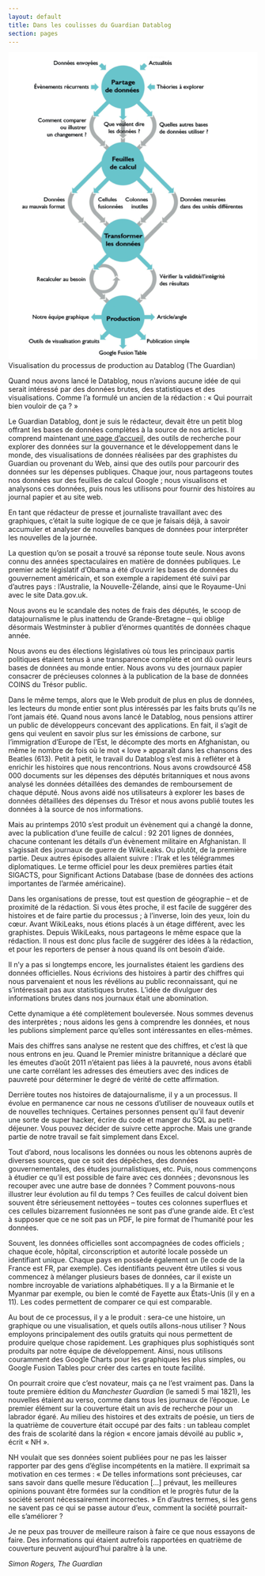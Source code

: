 ```yaml
---
layout: default
title: Dans les coulisses du Guardian Datablog
section: pages
---
```


<div id="FIG026" class="imageblock">
<div class="content">
<img alt="Visualisation du processus de création au Datablog" src="../img/guardian_datablog_process.png"></div>
<div class="title">Visualisation du processus de production au Datablog (The Guardian)</div>
</div>

Quand nous avons lancé le Datablog, nous n’avions aucune idée de qui serait intéressé par des données brutes, des statistiques et des visualisations. Comme l’a formulé un ancien de la rédaction : « Qui pourrait bien vouloir de ça ? »

Le Guardian Datablog, dont je suis le rédacteur, devait être un petit blog offrant les bases de données complètes à la source de nos articles. Il comprend maintenant [une page d’accueil](http://guardian.co.uk/data), des outils de recherche pour explorer des données sur la gouvernance et le développement dans le monde, des visualisations de données réalisées par des graphistes du Guardian ou provenant du Web, ainsi que des outils pour parcourir des données sur les dépenses publiques. Chaque jour, nous partageons toutes nos données sur des feuilles de calcul Google ; nous visualisons et analysons ces données, puis nous les utilisons pour fournir des histoires au journal papier et au site web.

En tant que rédacteur de presse et journaliste travaillant avec des graphiques, c’était la suite logique de ce que je faisais déjà, à savoir accumuler et analyser de nouvelles banques de données pour interpréter les nouvelles de la journée.

La question qu’on se posait a trouvé sa réponse toute seule. Nous avons connu des années spectaculaires en matière de données publiques. Le premier acte législatif d’Obama a été d’ouvrir les bases de données du gouvernement américain, et son exemple a rapidement été suivi par d’autres pays : l’Australie, la Nouvelle-Zélande, ainsi que le Royaume-Uni avec le site Data.gov.uk.

Nous avons eu le scandale des notes de frais des députés, le scoop de datajournalisme le plus inattendu de Grande-Bretagne – qui oblige désormais Westminster à publier d’énormes quantités de données chaque année.

Nous avons eu des élections législatives où tous les principaux partis politiques étaient tenus à une transparence complète et ont dû ouvrir leurs bases de données au monde entier. Nous avons vu des journaux papier consacrer de précieuses colonnes à la publication de la base de données COINS du Trésor public.

Dans le même temps, alors que le Web produit de plus en plus de données, les lecteurs du monde entier sont plus intéressés par les faits bruts qu’ils ne l’ont jamais été. Quand nous avons lancé le Datablog, nous pensions attirer un public de développeurs concevant des applications. En fait, il s’agit de gens qui veulent en savoir plus sur les émissions de carbone, sur l’immigration d’Europe de l’Est, le décompte des morts en Afghanistan, ou même le nombre de fois où le mot « love » apparaît dans les chansons des Beatles (613). Petit à petit, le travail du Datablog s’est mis à refléter et à enrichir les histoires que nous rencontrions. Nous avons crowdsourcé 458 000 documents sur les dépenses des députés britanniques et nous avons analysé les données détaillées des demandes de remboursement de chaque député. Nous avons aidé nos utilisateurs à explorer les bases de données détaillées des dépenses du Trésor et nous avons publié toutes les données à la source de nos informations.

Mais au printemps 2010 s’est produit un évènement qui a changé la donne, avec la publication d’une feuille de calcul : 92 201 lignes de données, chacune contenant les détails d’un évènement militaire en Afghanistan. Il s’agissait des journaux de guerre de WikiLeaks. Ou plutôt, de la première partie. Deux autres épisodes allaient suivre : l’Irak et les télégrammes diplomatiques. Le terme officiel pour les deux premières parties était SIGACTS, pour Significant Actions Database (base de données des actions importantes de l’armée américaine).

Dans les organisations de presse, tout est question de géographie – et de proximité de la rédaction. Si vous êtes proche, il est facile de suggérer des histoires et de faire partie du processus ; à l’inverse, loin des yeux, loin du cœur. Avant WikiLeaks, nous étions placés à un étage différent, avec les graphistes. Depuis WikiLeaks, nous partageons le même espace que la rédaction. Il nous est donc plus facile de suggérer des idées à la rédaction, et pour les reporters de penser à nous quand ils ont besoin d’aide.

Il n’y a pas si longtemps encore, les journalistes étaient les gardiens des données officielles. Nous écrivions des histoires à partir des chiffres qui nous parvenaient et nous les révélions au public reconnaissant, qui ne s’intéressait pas aux statistiques brutes. L’idée de divulguer des informations brutes dans nos journaux était une abomination.

Cette dynamique a été complètement bouleversée. Nous sommes devenus des interprètes ; nous aidons les gens à comprendre les données, et nous les publions simplement parce qu’elles sont intéressantes en elles-mêmes.

Mais des chiffres sans analyse ne restent que des chiffres, et c’est là que nous entrons en jeu. Quand le Premier ministre britannique a déclaré que les émeutes d’août 2011 n’étaient pas liées à la pauvreté, nous avons établi une carte corrélant les adresses des émeutiers avec des indices de pauvreté pour déterminer le degré de vérité de cette affirmation.

Derrière toutes nos histoires de datajournalisme, il y a un processus. Il évolue en permanence car nous ne cessons d’utiliser de nouveaux outils et de nouvelles techniques. Certaines personnes pensent qu’il faut devenir une sorte de super hacker, écrire du code et manger du SQL au petit-déjeuner. Vous pouvez décider de suivre cette approche. Mais une grande partie de notre travail se fait simplement dans Excel.

Tout d’abord, nous localisons les données ou nous les obtenons auprès de diverses sources, que ce soit des dépêches, des données gouvernementales, des études journalistiques, etc. Puis, nous commençons à étudier ce qu’il est possible de faire avec ces données ; devonsnous les recouper avec une autre base de données ? Comment pouvons-nous illustrer leur évolution au fil du temps ? Ces feuilles de calcul doivent bien souvent être sérieusement nettoyées – toutes ces colonnes superflues et ces cellules bizarrement fusionnées ne sont pas d’une grande aide. Et c’est à supposer que ce ne soit pas un PDF, le pire format de l’humanité pour les données.

Souvent, les données officielles sont accompagnées de codes officiels ; chaque école, hôpital, circonscription et autorité locale possède un identifiant unique. Chaque pays en possède également un (le code de la France est FR, par exemple). Ces identifiants peuvent être utiles si vous commencez à mélanger plusieurs bases de données, car il existe un nombre incroyable de variations alphabétiques. Il y a la Birmanie et le Myanmar par exemple, ou bien le comté de Fayette aux États-Unis (il y en a 11). Les codes permettent de comparer ce qui est comparable.

Au bout de ce processus, il y a le produit : sera-ce une histoire, un graphique ou une visualisation, et quels outils allons-nous utiliser ? Nous employons principalement des outils gratuits qui nous permettent de produire quelque chose rapidement. Les graphiques plus sophistiqués sont produits par notre équipe de développement. Ainsi, nous utilisons couramment des Google Charts pour les graphiques les plus simples, ou Google Fusion Tables pour créer des cartes en toute facilité.

On pourrait croire que c’est novateur, mais ça ne l’est vraiment pas. Dans la toute première édition du _Manchester Guardian_ (le samedi 5 mai 1821), les nouvelles étaient au verso, comme dans tous les journaux de l’époque. Le premier élément sur la couverture était un avis de recherche pour un labrador égaré. Au milieu des histoires et des extraits de poésie, un tiers de la quatrième de couverture était occupé par des faits : un tableau complet des frais de scolarité dans la région « encore jamais dévoilé au public », écrit « NH ».

NH voulait que ses données soient publiées pour ne pas les laisser rapporter par des gens d’église incompétents en la matière. Il exprimait sa motivation en ces termes : « De telles informations sont précieuses, car sans savoir dans quelle mesure l’éducation [...] prévaut, les meilleures opinions pouvant être formées sur la condition et le progrès futur de la société seront nécessairement incorrectes. » En d’autres termes, si les gens ne savent pas ce qui se passe autour d’eux, comment la société pourrait-elle s’améliorer ?

Je ne peux pas trouver de meilleure raison à faire ce que nous essayons de faire. Des informations qui étaient autrefois rapportées en quatrième de couverture peuvent aujourd’hui paraître à la une.

_Simon Rogers, The Guardian_